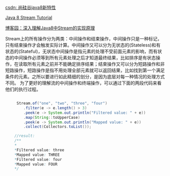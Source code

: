 [csdn: 尚硅谷java8新特性](https://blog.csdn.net/weixin_45225595/article/details/106203264)

[Java 8 Stream Tutorial](https://winterbe.com/posts/2014/07/31/java8-stream-tutorial-examples/)

[博客园：深入理解Java8中Stream的实现原理](https://www.cnblogs.com/sunshinekevin/p/11576893.html)

Stream上的所有操作分为两类：中间操作和结束操作，中间操作只是一种标记，只有结束操作才会触发实际计算。中间操作又可以分为无状态的(Stateless)和有状态的(Stateful)，无状态中间操作是指元素的处理不受前面元素的影响，而有状态的中间操作必须等到所有元素处理之后才知道最终结果，比如排序是有状态操作，在读取所有元素之前并不能确定排序结果；结束操作又可以分为短路操作和非短路操作，短路操作是指不用处理全部元素就可以返回结果，比如找到第一个满足条件的元素。之所以要进行如此精细的划分，是因为底层对每一种情况的处理方式不同。 为了更好的理解流的中间操作和终端操作，可以通过下面的两段代码来看他们的执行过程。

```java

     Stream.of("one", "two", "three", "four")
        .filter(e -> e.length() > 3)
        .peek(e -> System.out.println("Filtered value: " + e))
        .map(String::toUpperCase)
        .peek(e -> System.out.println("Mapped value: " + e))
        .collect(Collectors.toList());

    //result:
    /**
    *
    *Filtered value: three
    *Mapped value: THREE
    *Filtered value: four
    *Mapped value: FOUR
    */
```
